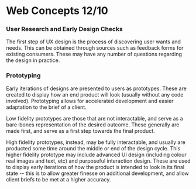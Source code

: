 # Web Concepts 12/10

### User Research and Early Design Checks
The first step of UX design is the process of discovering user wants and needs.  This can be obtained through sources such as feedback forms for existing consumers. These may have any number of questions regarding the design in practice.

### Prototyping
Early iterations of designs are presented to users as prototypes. These are created to display how an end product will look (usually without any code involved). Prototyping allows for accelerated development and easier adaptation to the brief of a client.

Low fidelity prototypes are those that are not interactable, and serve as a bare-bones representation of the desired outcome. These generally are made first, and serve as a first step towards the final product.

High fidelity prototypes, instead, may be fully interactable, and usually are producted some time around the middle or end of the design cycle. This higher fidelity prototype may include advanced UI design (including colour real images and text, etc) and purposeful interaction design. These are used to display early iterations of how the product is intended to look in its final state -- this is to allow greater finesse on additional development, and allow client briefs to be met at a higher accuracy.

